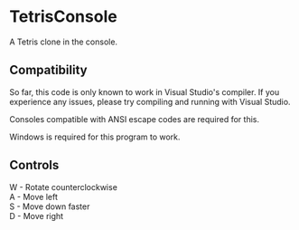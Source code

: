 # TetrisConsole
A Tetris clone in the console.

## Compatibility
So far, this code is only known to work in Visual Studio's compiler. If you experience any issues, please try compiling and running with Visual Studio.

Consoles compatible with ANSI escape codes are required for this. 

Windows is required for this program to work.

## Controls
W - Rotate counterclockwise<br>
A - Move left<br>
S - Move down faster<br>
D - Move right<br>
